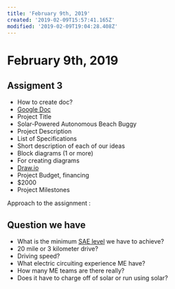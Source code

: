 ```yaml
---
title: 'February 9th, 2019'
created: '2019-02-09T15:57:41.165Z'
modified: '2019-02-09T19:04:28.408Z'
---
```


# February 9th, 2019

## Assigment 3
- How to create doc?
 - [Google Doc](https://docs.google.com/document/d/1AseF7GgFcPya_wFPg4tKDP0vQf-nJK5ARGK0eJ2CRe8)
- Project Title
 - Solar-Powered Autonomous Beach Buggy
- Project Description
- List of Specifications
- Short description of each of our ideas
- Block diagrams (1 or more)
 - For creating diagrams
 - [Draw.io](http://www.draw.io) 
- Project Budget, financing
 - $2000
- Project Milestones

Approach to the assignment : 

## Question we have
- What is the minimum [SAE level](https://en.wikipedia.org/wiki/Self-driving_car#Levels_of_driving_automation) we have to achieve?
- 20 mile or 3 kilometer drive?
- Driving speed?
- What electric circuiting experience ME have?
- How many ME teams are there really?
- Does it have to charge off of solar or run using solar?
